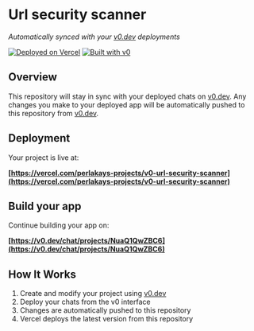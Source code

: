 # Url security scanner

*Automatically synced with your [v0.dev](https://v0.dev) deployments*

[![Deployed on Vercel](https://img.shields.io/badge/Deployed%20on-Vercel-black?style=for-the-badge&logo=vercel)](https://vercel.com/perlakays-projects/v0-url-security-scanner)
[![Built with v0](https://img.shields.io/badge/Built%20with-v0.dev-black?style=for-the-badge)](https://v0.dev/chat/projects/NuaQ1QwZBC6)

## Overview

This repository will stay in sync with your deployed chats on [v0.dev](https://v0.dev).
Any changes you make to your deployed app will be automatically pushed to this repository from [v0.dev](https://v0.dev).

## Deployment

Your project is live at:

**[https://vercel.com/perlakays-projects/v0-url-security-scanner](https://vercel.com/perlakays-projects/v0-url-security-scanner)**

## Build your app

Continue building your app on:

**[https://v0.dev/chat/projects/NuaQ1QwZBC6](https://v0.dev/chat/projects/NuaQ1QwZBC6)**

## How It Works

1. Create and modify your project using [v0.dev](https://v0.dev)
2. Deploy your chats from the v0 interface
3. Changes are automatically pushed to this repository
4. Vercel deploys the latest version from this repository

